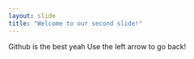 ```yaml
---
layout: slide
title: "Welcome to our second slide!"
---
```

Github is the best yeah
Use the left arrow to go back!
